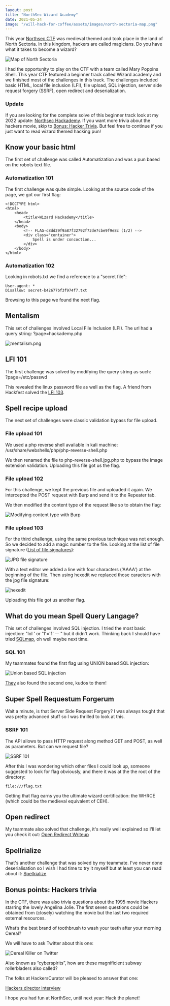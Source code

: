 ```yaml
---
layout: post
title: "NorthSec Wizard Academy"
date: 2021-05-24
image: "/will-hack-for-coffee/assets/images/north-sectoria-map.png"
---
```


This year [Northsec CTF](https://youtu.be/wJpInBMBSkg?t=2485) was medieval themed and took place in the land of North Sectoria. In this kingdom, hackers are called magicians. Do you have what it takes to become a wizard?

![Map of North Sectoria](/will-hack-for-coffee/assets/images/north-sectoria-map.png)

I had the opportunity to play on the CTF with a team called Mary Poppins Shell. This year CTF featured a beginner track called Wizard academy and we finished most of the challenges in this track. The challenges included basic HTML, local file inclusion (LFI), file upload, SQL injection, server side request forgery (SSRF), open redirect and deserialization. 

### Update
If you are looking for the complete solve of this beginner track look at my 2022 update: 
[Northsec Hackademy](https://lolkatz.github.io/will-hack-for-coffee/2022/05/28/northsec-hackademy.html). If you want more trivia about the hackers movie, skip to [Bonus: Hacker Trivia](https://lolkatz.github.io/will-hack-for-coffee/2021/05/24/northsec-wizard-academy.html#bonus-points-hackers-trivia). But feel free to continue if you just want to read wizard themed hacking pun! 

## Know your basic html

The first set of challenge was called Automatization and was a pun based on the robots text file.

### Automatization 101
The first challenge was quite simple. Looking at the source code of the page, we got our first flag:

````
<!DOCTYPE html>
<html>
    <head>
        <title>Wizard Hackademy</title>
    </head>
    <body>
        <!-- FLAG-c8dd29f9a87f32792f72de7cbe9f9e8c (1/2) -->
        <div class="container">
            Spell is under concoction...
        </div>
    </body>
</html>
````

### Automatization 102
Looking in robots.txt we find a reference to a "secret file":

````
User-agent: *
Disallow: secret-b42677bf3f974f7.txt
````

Browsing to this page we found the next flag.

## Mentalism

This set of challenges involved Local File Inclusion (LFI). The url had a query string: ?page=hackademy.php

![mentalism.png](/will-hack-for-coffee/assets/images/mentalism101.png)

## LFI 101

The first challenge was solved by modifying the query string as such:  
?page=/etc/passwd  

This revealed the linux password file as well as the flag. A friend from Hackfest solved the [LFI 103](https://erichogue.ca/2021/05/NorthSec2021WriteupMentalism/#mentalism-103).

## Spell recipe upload

The next set of challenges were classic validation bypass for file upload. 

### File upload 101 

We used a php reverse shell available in kali machine:
/usr/share/webshells/php/php-reverse-shell.php

We then renamed the file to php-reverse-shell.jpg.php to bypass the image extension validation. Uploading this file got us the flag.

### File upload 102

For this challenge, we kept the previous file and uploaded it again. We intercepted the POST request with Burp and send it to the Repeater tab.

We then modified the content type of the request like so to obtain the flag:


![Modifying content type with Burp](/will-hack-for-coffee/assets/images/file-upload102.png)

### File upload 103

For the third challenge, using the same previous technique was not enough. So we decided to add a magic number to the file. Looking at the list of file signature ([List of file signatures](https://en.wikipedia.org/wiki/List_of_file_signatures)):

![JPG file signature](/will-hack-for-coffee/assets/images/jpg-file-signature.png)

With a text editor we added a line with four characters ('AAAA') at the beginning of the file. Then using hexedit we replaced those caracters with the jpg file signature:

![hexedit](/will-hack-for-coffee/assets/images/hexedit.png)

Uploading this file got us another flag.

## What do you mean Spell Query Langage?

This set of challenges involved SQL injection. I tried the most basic injection: "lol ' or '1'='1' -- " but it didn't work. Thinking back I should have tried [SQLmap](https://lolkatz.github.io/will-hack-for-coffee/2021/03/15/full-database-exfiltration-oneliner.html), oh well maybe next time. 

### SQL 101

My teammates found the first flag using UNION based SQL injection:

![Union based SQL injection](/will-hack-for-coffee/assets/images/sql-injection101.png)

[They](https://erichogue.ca/2021/05/NorthSec2021WriteupSpellQueryLanguage/#flag-1) also found the second one, kudos to them!

## Super Spell Requestum Forgerum

Wait a minute, is that Server Side Request Forgery? I was always tought that was pretty advanced stuff so I was thrilled to look at this.

### SSRF 101

The API allows to pass HTTP request along method GET and POST, as well as parameters. But can we request file?

![SSRF 101](/will-hack-for-coffee/assets/images/ssrf-passwd.png)

After this I was wondering which other files I could look up, someone suggested to look for flag obviously, and there it was at the the root of the directory:

``
file:///flag.txt
``

Getting that flag earns you the ultimate wizard certification: the WHRCE (which could be the medieval equivalent of CEH).

## Open redirect

My teammate also solved that challenge, it's really well explained so I'll let you check it out:
[Open Redirect Writeup](https://erichogue.ca/2021/05/NorthSec2021WriteupOpenRedirect/)

## Spellrialize

That's another challenge that was solved by my teammate. I've never done deserialisation so I wish I had time to try it myself but at least you can read about it: [Spellrialize](https://erichogue.ca/2021/05/NorthSec2021WriteupSpellrialize/)

## Bonus points: Hackers trivia

In the CTF, there was also trivia questions about the 1995 movie Hackers starring the lovely Angelina Jolie. The first seven questions could be obtained from (closely) watching the movie but the last two required external resources.

What’s the best brand of toothbrush to wash your teeth after your morning Cereal? 

We will have to ask Twitter about this one:

![Cereal Killer on Twitter](/will-hack-for-coffee/assets/images/ceralKillerToothbrush.png)

Also known as “cyberspirits”, how are these magnificient subway rollerbladers also called?

The folks at HackersCurator will be pleased to answer that one:

[Hackers director interview](https://youtu.be/ZpMVgNNZDPw?t=1431)

I hope you had fun at NorthSec, until next year: Hack the planet!




